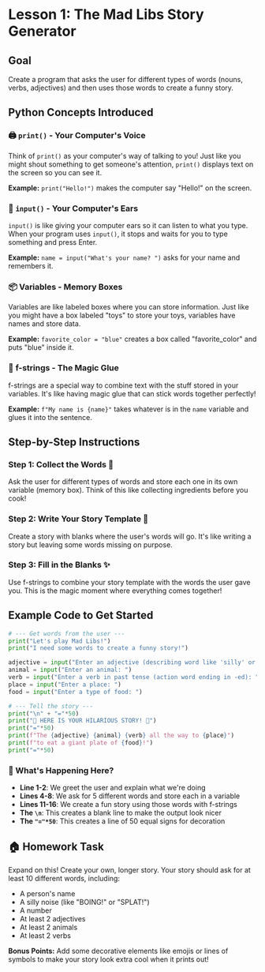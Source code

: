 # Lesson 1: The Mad Libs Story Generator

## Goal
Create a program that asks the user for different types of words (nouns, verbs, adjectives) and then uses those words to create a funny story.

## Python Concepts Introduced

### 🖨️ **`print()`** - Your Computer's Voice
Think of `print()` as your computer's way of talking to you! Just like you might shout something to get someone's attention, `print()` displays text on the screen so you can see it.

**Example:** `print("Hello!")` makes the computer say "Hello!" on the screen.

### 🎤 **`input()`** - Your Computer's Ears
`input()` is like giving your computer ears so it can listen to what you type. When your program uses `input()`, it stops and waits for you to type something and press Enter.

**Example:** `name = input("What's your name? ")` asks for your name and remembers it.

### 📦 **Variables** - Memory Boxes
Variables are like labeled boxes where you can store information. Just like you might have a box labeled "toys" to store your toys, variables have names and store data.

**Example:** `favorite_color = "blue"` creates a box called "favorite_color" and puts "blue" inside it.

### 🔗 **f-strings** - The Magic Glue
f-strings are a special way to combine text with the stuff stored in your variables. It's like having magic glue that can stick words together perfectly!

**Example:** `f"My name is {name}"` takes whatever is in the `name` variable and glues it into the sentence.

## Step-by-Step Instructions

### Step 1: Collect the Words 📝
Ask the user for different types of words and store each one in its own variable (memory box). Think of this like collecting ingredients before you cook!

### Step 2: Write Your Story Template 📖
Create a story with blanks where the user's words will go. It's like writing a story but leaving some words missing on purpose.

### Step 3: Fill in the Blanks ✨
Use f-strings to combine your story template with the words the user gave you. This is the magic moment where everything comes together!

## Example Code to Get Started

```python
# --- Get words from the user ---
print("Let's play Mad Libs!")
print("I need some words to create a funny story!")

adjective = input("Enter an adjective (describing word like 'silly' or 'huge'): ")
animal = input("Enter an animal: ")
verb = input("Enter a verb in past tense (action word ending in -ed): ")
place = input("Enter a place: ")
food = input("Enter a type of food: ")

# --- Tell the story ---
print("\n" + "="*50)
print("🎉 HERE IS YOUR HILARIOUS STORY! 🎉")
print("="*50)
print(f"The {adjective} {animal} {verb} all the way to {place}")
print(f"to eat a giant plate of {food}!")
print("="*50)
```

### 🤔 What's Happening Here?
- **Line 1-2**: We greet the user and explain what we're doing
- **Lines 4-8**: We ask for 5 different words and store each in a variable
- **Lines 11-16**: We create a fun story using those words with f-strings
- **The `\n`**: This creates a blank line to make the output look nicer
- **The `"="*50`**: This creates a line of 50 equal signs for decoration

## 🏠 Homework Task

Expand on this! Create your own, longer story. Your story should ask for at least 10 different words, including:
- A person's name
- A silly noise (like "BOING!" or "SPLAT!")
- A number
- At least 2 adjectives
- At least 2 animals
- At least 2 verbs

**Bonus Points:** Add some decorative elements like emojis or lines of symbols to make your story look extra cool when it prints out!
